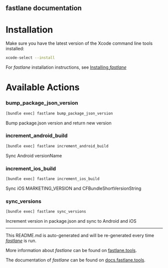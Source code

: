 fastlane documentation
----

# Installation

Make sure you have the latest version of the Xcode command line tools installed:

```sh
xcode-select --install
```

For _fastlane_ installation instructions, see [Installing _fastlane_](https://docs.fastlane.tools/#installing-fastlane)

# Available Actions

### bump_package_json_version

```sh
[bundle exec] fastlane bump_package_json_version
```

Bump package.json version and return new version

### increment_android_build

```sh
[bundle exec] fastlane increment_android_build
```

Sync Android versionName

### increment_ios_build

```sh
[bundle exec] fastlane increment_ios_build
```

Sync iOS MARKETING_VERSION and CFBundleShortVersionString

### sync_versions

```sh
[bundle exec] fastlane sync_versions
```

Increment version in package.json and sync to Android and iOS

----

This README.md is auto-generated and will be re-generated every time [_fastlane_](https://fastlane.tools) is run.

More information about _fastlane_ can be found on [fastlane.tools](https://fastlane.tools).

The documentation of _fastlane_ can be found on [docs.fastlane.tools](https://docs.fastlane.tools).
